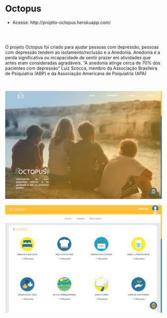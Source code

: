 # Octopus

<ul>
<li>Acesse: http://projeto-octopus.herokuapp.com/</li>
</ul>
<br />
<br />

<p>O projeto Octopus foi criado para ajudar pessoas com depressão,
pessoas com depressão tendem ao isolamento/reclusão e a Anedonia.
Anedonia é a perda significativa ou incapacidade de sentir prazer em atividades que antes eram consideradas agradáveis.
“A anedonia atinge cerca de 70% dos pacientes com depressão” Luiz Scocca, membro da Associação Brasileira de Psiquiatria (ABP) e da Associação Americana de Psiquiatria (APA)</p>

<br />
<br />
<img src="https://github.com/vini52/octopus-demoday/blob/master/page1.png" />
<br />
<br />
<img src="https://github.com/vini52/octopus-demoday/blob/master/page2.png" />
